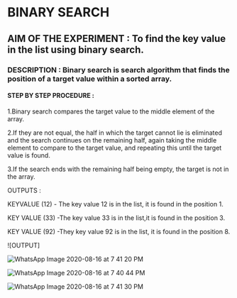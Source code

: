 # BINARY SEARCH

## AIM OF THE EXPERIMENT : To find the key value in the list using binary search.

### DESCRIPTION : Binary search is search algorithm that finds the position of a target value within a sorted array.

#### STEP BY STEP PROCEDURE :

1.Binary search compares the target value to the middle element of the array.

2.If they are not equal, the half in which the target cannot lie is eliminated and the search continues on the remaining half, again taking the middle element to compare to the target value, and repeating this until the target value is found. 

3.If the search ends with the remaining half being empty, the target is not in the array.

OUTPUTS :

KEYVALUE (12) - The key value 12 is in the list, it is found in the position 1.

KEY VALUE (33) -The key value 33 is in the list,it is found in the position 3.

KEY VALUE (92) -They key value 92 is in the list, it is found in the position 8.

![OUTPUT]


![WhatsApp Image 2020-08-16 at 7 41 20 PM](https://user-images.githubusercontent.com/69348428/90337265-fa2a8800-dffe-11ea-9958-4047e996d11a.jpeg)

![WhatsApp Image 2020-08-16 at 7 40 44 PM](https://user-images.githubusercontent.com/69348428/90337266-fb5bb500-dffe-11ea-884f-278861e0c4bc.jpeg)

![WhatsApp Image 2020-08-16 at 7 41 30 PM](https://user-images.githubusercontent.com/69348428/90337267-fb5bb500-dffe-11ea-9326-1aea4d3a547d.jpeg)


